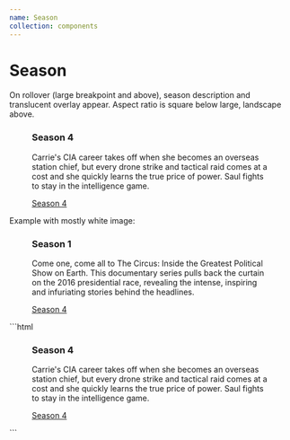 ```yaml
---
name: Season
collection: components
---
```


# Season

<article class="season-examples">
  <p>On rollover (large breakpoint and above), season description and translucent overlay appear. Aspect ratio is square below large, landscape above.</p>
  <section class="component-examples--large">
    <figure class="promo promo--season">
      <div class="promo__image lazyload" data-bgset="http://www.sho.com/site/image-bin/images/804_4_0/804_4_0_97_300x300.jpg [--small] |  http://www.sho.com/site/image-bin/images/804_4_0/804_4_0_01_480x270.jpg">
      </div>
      <figcaption class="promo__body">
        <h3 class="promo__headline">Season 4</h3>
        <p class="promo__copy">Carrie's CIA career takes off when she becomes an overseas station chief, but every drone strike and tactical raid comes at a cost and she quickly learns the true price of power. Saul fights to stay in the intelligence game.</p>
      </figcaption>
      <a class="promo__link" href="#">Season 4</a>
    </figure>
    <p>Example with mostly white image:</p>
    <figure class="promo promo--season">
      <div class="promo__image" style="background-image:url(http://www.sho.com/site/image-bin/images/1032991_0_0/1032991_0_0_97_475x267.jpg">
      </div>
      <figcaption class="promo__body">
        <h3 class="promo__headline">Season 1</h3>
        <p class="promo__copy">Come one, come all to The Circus: Inside the Greatest Political Show on Earth. This documentary series pulls back the curtain on the 2016 presidential race, revealing the intense, inspiring and infuriating stories behind the headlines.</p>
      </figcaption>
      <a class="promo__link" href="#">Season 4</a>
    </figure>
  </section>
</article>
```html
<figure class="promo promo--season">
  <div class="promo__image lazyload" data-bgset="http://www.sho.com/site/image-bin/images/804_4_0/804_4_0_97_300x300.jpg [--small] |  http://www.sho.com/site/image-bin/images/804_4_0/804_4_0_01_480x270.jpg">
  </div>
  <figcaption class="promo__body">
    <h3 class="promo__headline">Season 4</h3>
    <p class="promo__copy">Carrie's CIA career takes off when she becomes an overseas station chief, but every drone strike and tactical raid comes at a cost and she quickly learns the true price of power. Saul fights to stay in the intelligence game.</p>
  </figcaption>
  <a class="promo__link" href="#">Season 4</a>
</figure>
```





